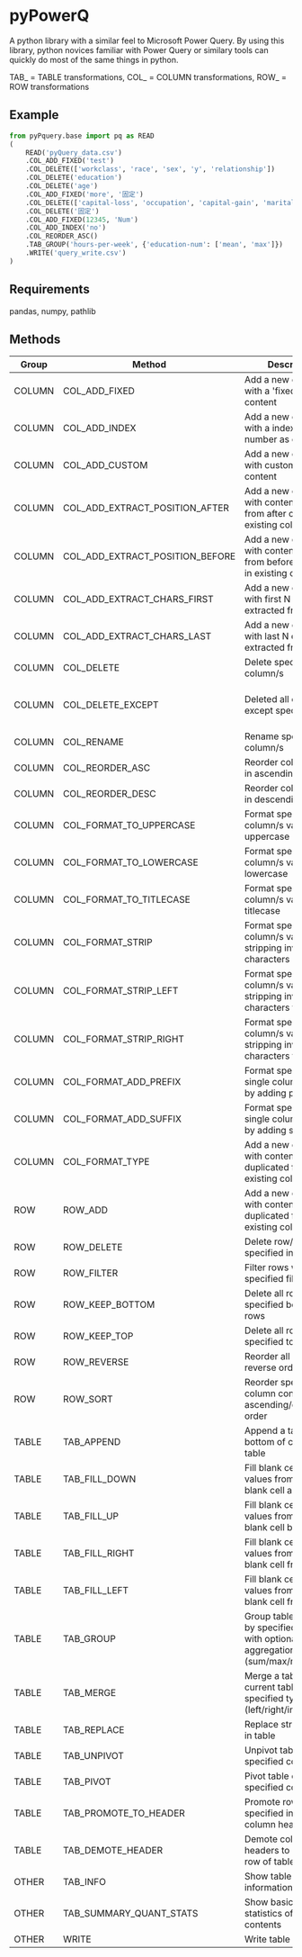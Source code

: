 # pyPowerQ

A python library with a similar feel to Microsoft Power Query. 
By using this library, python novices familiar with Power Query or similary tools can quickly do most of the same things in python.

TAB_ = TABLE transformations, COL_ = COLUMN transformations, ROW_ = ROW transformations

## Example

```python
from pyPquery.base import pq as READ
(
    READ('pyQuery_data.csv')
    .COL_ADD_FIXED('test')
    .COL_DELETE(['workclass', 'race', 'sex', 'y', 'relationship'])
    .COL_DELETE('education')
    .COL_DELETE('age')
    .COL_ADD_FIXED('more', '固定')
    .COL_DELETE(['capital-loss', 'occupation', 'capital-gain', 'marital-status'])
    .COL_DELETE('固定')
    .COL_ADD_FIXED(12345, 'Num')
    .COL_ADD_INDEX('no')
    .COL_REORDER_ASC()
    .TAB_GROUP('hours-per-week', {'education-num': ['mean', 'max']})
    .WRITE('query_write.csv')
)
```

## Requirements

pandas, numpy, pathlib

## Methods

| Group | Method |  Description | Example
| --- | --- | --- | ---
| COLUMN | COL_ADD_FIXED | Add a new column with a 'fixed' value as content
| COLUMN | COL_ADD_INDEX |  Add a new column with a index/serial number as content
| COLUMN | COL_ADD_CUSTOM |  Add a new column with custom (lambda) content
| COLUMN | COL_ADD_EXTRACT_POSITION_AFTER |  Add a new column with content extracted from after char pos in existing column
| COLUMN | COL_ADD_EXTRACT_POSITION_BEFORE |  Add a new column with content extracted from before char pos in existing column
| COLUMN | COL_ADD_EXTRACT_CHARS_FIRST |  Add a new column with first N chars extracted from column
| COLUMN | COL_ADD_EXTRACT_CHARS_LAST |  Add a new column with last N chars extracted from column
| COLUMN | COL_DELETE |  Delete specified column/s 
| COLUMN | COL_DELETE_EXCEPT |  Deleted all column/s except specified  | ```.COL_DELETE_EXCEPT('Age')``` ```.COL_DELETE_EXCEPT([0, 3, 6])``` ```.COL_DELETE_EXCEPT(slice(0, 3))```
| COLUMN | COL_RENAME |  Rename specfied column/s
| COLUMN | COL_REORDER_ASC |  Reorder column titles in ascending order
| COLUMN | COL_REORDER_DESC |  Reorder column titles in descending order
| COLUMN | COL_FORMAT_TO_UPPERCASE |  Format specified column/s values to uppercase
| COLUMN | COL_FORMAT_TO_LOWERCASE |  Format specified column/s values to lowercase
| COLUMN | COL_FORMAT_TO_TITLECASE |  Format specified column/s values to titlecase
| COLUMN | COL_FORMAT_STRIP |  Format specified column/s values by stripping invisible characters
| COLUMN | COL_FORMAT_STRIP_LEFT |  Format specified column/s values by stripping invisible characters from left
| COLUMN | COL_FORMAT_STRIP_RIGHT |  Format specified column/s values by stripping invisible characters from right
| COLUMN | COL_FORMAT_ADD_PREFIX | Format specified single column values by adding prefix
| COLUMN | COL_FORMAT_ADD_SUFFIX |  Format specified single column values by adding suffix
| COLUMN | COL_FORMAT_TYPE |  Add a new column with content duplicated from existing column
| ROW | ROW_ADD |  Add a new column with content duplicated from existing column
| ROW | ROW_DELETE |  Delete row/s at specified index
| ROW | ROW_FILTER |  Filter rows with specified filter criteria
| ROW | ROW_KEEP_BOTTOM |  Delete all rows except specified bottom N rows
| ROW | ROW_KEEP_TOP |  Delete all rows except specified top N rows
| ROW | ROW_REVERSE |  Reorder all rows in reverse order
| ROW | ROW_SORT |  Reorder specified column contents in ascending/descending order
| TABLE | TAB_APPEND |  Append a table to bottom of current table
| TABLE | TAB_FILL_DOWN |  Fill blank cells with values from last non-blank cell above
| TABLE | TAB_FILL_UP |  Fill blank cells with values from last non-blank cell below
| TABLE | TAB_FILL_RIGHT |  Fill blank cells with values from last non-blank cell from left
| TABLE | TAB_FILL_LEFT |  Fill blank cells with values from last non-blank cell from right
| TABLE | TAB_GROUP |  Group table contents by specified columns with optional aggregation (sum/max/min etc)
| TABLE | TAB_MERGE |  Merge a table with current table with specified type (left/right/inner/outer) 
| TABLE | TAB_REPLACE |  Replace string values in table
| TABLE | TAB_UNPIVOT |  Unpivot table on specified columns
| TABLE | TAB_PIVOT |  Pivot table on specified columns
| TABLE | TAB_PROMOTE_TO_HEADER |  Promote row at specified index to column headers
| TABLE | TAB_DEMOTE_HEADER |  Demote column headers to make 1st row of table
| OTHER | TAB_INFO |  Show table summary information
| OTHER | TAB_SUMMARY_QUANT_STATS |  Show basic summary statistics of table contents
| OTHER | WRITE |  Write table to CSV
